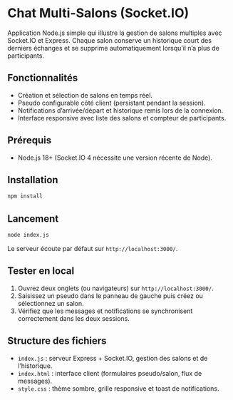 # Chat Multi-Salons (Socket.IO)

Application Node.js simple qui illustre la gestion de salons multiples avec Socket.IO et Express. Chaque salon conserve un historique court des derniers échanges et se supprime automatiquement lorsqu’il n’a plus de participants.

## Fonctionnalités

- Création et sélection de salons en temps réel.
- Pseudo configurable côté client (persistant pendant la session).
- Notifications d’arrivée/départ et historique remis lors de la connexion.
- Interface responsive avec liste des salons et compteur de participants.

## Prérequis

- Node.js 18+ (Socket.IO 4 nécessite une version récente de Node).

## Installation

```bash
npm install
```

## Lancement

```bash
node index.js
```

Le serveur écoute par défaut sur `http://localhost:3000/`.

## Tester en local

1. Ouvrez deux onglets (ou navigateurs) sur `http://localhost:3000/`.
2. Saisissez un pseudo dans le panneau de gauche puis créez ou sélectionnez un salon.
3. Vérifiez que les messages et notifications se synchronisent correctement dans les deux sessions.

## Structure des fichiers

- `index.js` : serveur Express + Socket.IO, gestion des salons et de l’historique.
- `index.html` : interface client (formulaires pseudo/salon, flux de messages).
- `style.css` : thème sombre, grille responsive et toast de notifications.

